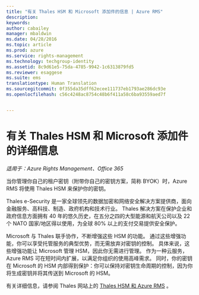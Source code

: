 ```yaml
---
title: "有关 Thales HSM 和 Microsoft 添加件的信息 | Azure RMS"
description: 
keywords: 
author: cabailey
manager: mbaldwin
ms.date: 04/28/2016
ms.topic: article
ms.prod: azure
ms.service: rights-management
ms.technology: techgroup-identity
ms.assetid: 8c9d61e5-75da-4785-9942-1c6313879fd5
ms.reviewer: esaggese
ms.suite: ems
translationtype: Human Translation
ms.sourcegitcommit: 0f355da35dff62ecee111737eb1793ae286dc93e
ms.openlocfilehash: c56c4248ac8754c48b6f411a58c6ba93559aed7f


---
```


# 有关 Thales HSM 和 Microsoft 添加件的详细信息

*适用于：Azure Rights Management、Office 365*

当你管理你自己的租户密钥（附带你自己的密钥方案，简称 BYOK）时，Azure RMS 将使用 Thales HSM 来保护你的密钥。

Thales e-Security 是一家全球领先的数据加密和网络安全解决方案提供商，面向金融服务、高科技、制造、政府机构和技术行业。 Thales 解决方案在保护企业和政府信息方面拥有 40 年的悠久历史，在五分之四的大型能源和航天公司以及 22 个 NATO 国家/地区得以使用，为全球 80% 以上的支付交易提供安全保护。

Microsoft 与 Thales 联手协作，不断增强这些 HSM 的功能。 通过这些增强功能，你可以享受托管服务的典型优势，而无需放弃对密钥的控制。 具体来说，这些增强功能让 Microsoft 管理 HSM，因此你无需进行管理。 作为一种云服务，Azure RMS 可在短时间内扩展，以满足你组织的使用高峰需求。 同时，你的密钥在 Microsoft 的 HSM 内部得到保护：你可以保持对密钥生命周期的控制，因为你将生成密钥并将其传送到 Microsoft 的 HSM。

有关详细信息，请参阅 Thales 网站上的 [Thales HSM 和 Azure RMS](http://www.thales-esecurity.com/msrms/cloud) 。




<!--HONumber=Jul16_HO3-->



